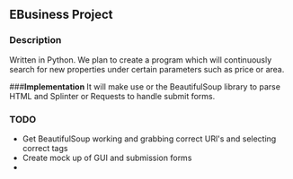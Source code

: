 
## **EBusiness Project**

### **Description**
Written in Python.
We plan to create a program which will continuously search for new properties under certain parameters such as price or area.


###**Implementation**
It will make use or the BeautifulSoup library to parse HTML and Splinter or Requests to handle submit forms.

### **TODO**
- Get BeautifulSoup working and grabbing correct URl's and selecting correct tags
- Create mock up of GUI and submission forms
-
